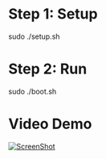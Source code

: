 # Step 1: Setup 
 sudo ./setup.sh
# Step 2: Run
sudo ./boot.sh
# Video Demo
 [![ScreenShot](https://i2.wp.com/thanhle.me/wp-content/uploads/2020/02/videoplayback.00_01_50_08.Still001.jpg)](https://www.youtube.com/watch?v=fFpIvjS4AXs)

